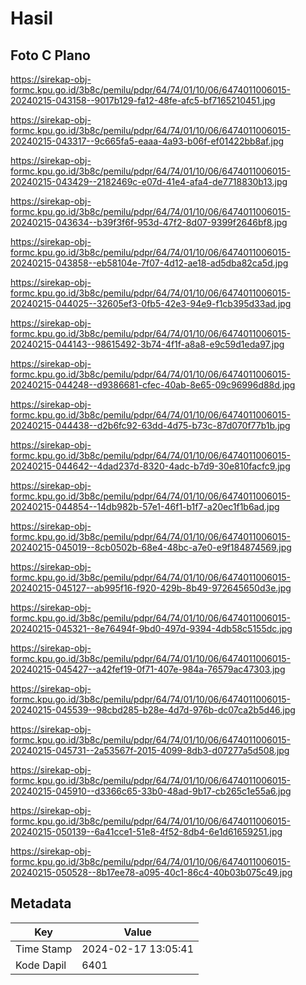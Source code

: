 # Hasil

## Foto C Plano

https://sirekap-obj-formc.kpu.go.id/3b8c/pemilu/pdpr/64/74/01/10/06/6474011006015-20240215-043158--9017b129-fa12-48fe-afc5-bf7165210451.jpg

https://sirekap-obj-formc.kpu.go.id/3b8c/pemilu/pdpr/64/74/01/10/06/6474011006015-20240215-043317--9c665fa5-eaaa-4a93-b06f-ef01422bb8af.jpg

https://sirekap-obj-formc.kpu.go.id/3b8c/pemilu/pdpr/64/74/01/10/06/6474011006015-20240215-043429--2182469c-e07d-41e4-afa4-de7718830b13.jpg

https://sirekap-obj-formc.kpu.go.id/3b8c/pemilu/pdpr/64/74/01/10/06/6474011006015-20240215-043634--b39f3f6f-953d-47f2-8d07-9399f2646bf8.jpg

https://sirekap-obj-formc.kpu.go.id/3b8c/pemilu/pdpr/64/74/01/10/06/6474011006015-20240215-043858--eb58104e-7f07-4d12-ae18-ad5dba82ca5d.jpg

https://sirekap-obj-formc.kpu.go.id/3b8c/pemilu/pdpr/64/74/01/10/06/6474011006015-20240215-044025--32605ef3-0fb5-42e3-94e9-f1cb395d33ad.jpg

https://sirekap-obj-formc.kpu.go.id/3b8c/pemilu/pdpr/64/74/01/10/06/6474011006015-20240215-044143--98615492-3b74-4f1f-a8a8-e9c59d1eda97.jpg

https://sirekap-obj-formc.kpu.go.id/3b8c/pemilu/pdpr/64/74/01/10/06/6474011006015-20240215-044248--d9386681-cfec-40ab-8e65-09c96996d88d.jpg

https://sirekap-obj-formc.kpu.go.id/3b8c/pemilu/pdpr/64/74/01/10/06/6474011006015-20240215-044438--d2b6fc92-63dd-4d75-b73c-87d070f77b1b.jpg

https://sirekap-obj-formc.kpu.go.id/3b8c/pemilu/pdpr/64/74/01/10/06/6474011006015-20240215-044642--4dad237d-8320-4adc-b7d9-30e810facfc9.jpg

https://sirekap-obj-formc.kpu.go.id/3b8c/pemilu/pdpr/64/74/01/10/06/6474011006015-20240215-044854--14db982b-57e1-46f1-b1f7-a20ec1f1b6ad.jpg

https://sirekap-obj-formc.kpu.go.id/3b8c/pemilu/pdpr/64/74/01/10/06/6474011006015-20240215-045019--8cb0502b-68e4-48bc-a7e0-e9f184874569.jpg

https://sirekap-obj-formc.kpu.go.id/3b8c/pemilu/pdpr/64/74/01/10/06/6474011006015-20240215-045127--ab995f16-f920-429b-8b49-972645650d3e.jpg

https://sirekap-obj-formc.kpu.go.id/3b8c/pemilu/pdpr/64/74/01/10/06/6474011006015-20240215-045321--8e76494f-9bd0-497d-9394-4db58c5155dc.jpg

https://sirekap-obj-formc.kpu.go.id/3b8c/pemilu/pdpr/64/74/01/10/06/6474011006015-20240215-045427--a42fef19-0f71-407e-984a-76579ac47303.jpg

https://sirekap-obj-formc.kpu.go.id/3b8c/pemilu/pdpr/64/74/01/10/06/6474011006015-20240215-045539--98cbd285-b28e-4d7d-976b-dc07ca2b5d46.jpg

https://sirekap-obj-formc.kpu.go.id/3b8c/pemilu/pdpr/64/74/01/10/06/6474011006015-20240215-045731--2a53567f-2015-4099-8db3-d07277a5d508.jpg

https://sirekap-obj-formc.kpu.go.id/3b8c/pemilu/pdpr/64/74/01/10/06/6474011006015-20240215-045910--d3366c65-33b0-48ad-9b17-cb265c1e55a6.jpg

https://sirekap-obj-formc.kpu.go.id/3b8c/pemilu/pdpr/64/74/01/10/06/6474011006015-20240215-050139--6a41cce1-51e8-4f52-8db4-6e1d61659251.jpg

https://sirekap-obj-formc.kpu.go.id/3b8c/pemilu/pdpr/64/74/01/10/06/6474011006015-20240215-050528--8b17ee78-a095-40c1-86c4-40b03b075c49.jpg


## Metadata

| Key        | Value               |
| ---------- | ------------------- |
| Time Stamp | 2024-02-17 13:05:41 |
| Kode Dapil | 6401                |



